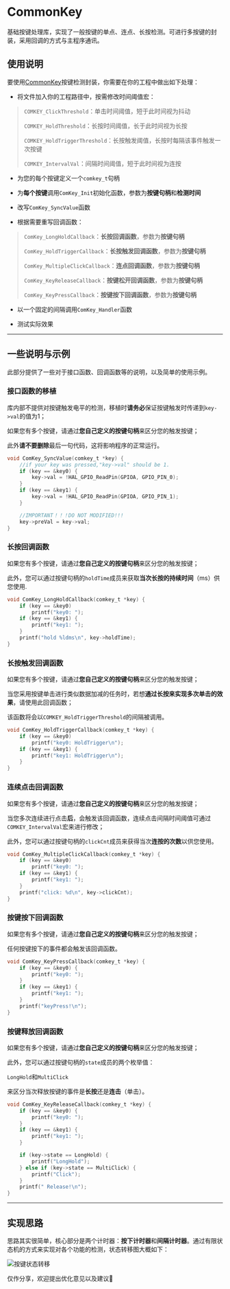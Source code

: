 # CommonKey

基础按键处理库，实现了一般按键的单点、连点、长按检测。可进行多按键的封装，采用回调的方式与主程序通讯。

## 使用说明

要使用[CommonKey][2]按键检测封装，你需要在你的工程中做出如下处理：

* 将文件加入你的工程路径中，按需修改时间阈值宏：

>    `COMKEY_ClickThreshold`：单击时间阈值，短于此时间视为抖动
>
>    `COMKEY_HoldThreshold`：长按时间阈值，长于此时间视为长按
>
>    `COMKEY_HoldTriggerThreshold`：长按触发阈值，长按时每隔该事件触发一次按键
>
>    `COMKEY_IntervalVal`：间隔时间阈值，短于此时间视为连按

* 为您的每个按键定义一个`comkey_t`句柄

* 为**每个按键**调用`ComKey_Init`初始化函数，参数为**按键句柄**和**检测时间**

* 改写`ComKey_SyncValue`函数

* 根据需要重写回调函数：

>    `ComKey_LongHoldCallback`：**长按回调函数**，参数为**按键句柄**
>
>    `ComKey_HoldTriggerCallback`：**长按触发回调函数**，参数为**按键句柄**
>
>    `ComKey_MultipleClickCallback`：**连点回调函数**，参数为**按键句柄**
>
>    `ComKey_KeyReleaseCallback`：**按键松开回调函数**，参数为**按键句柄**
>
>    `ComKey_KeyPressCallback`：**按键按下回调函数**，参数为**按键句柄**

* 以一个固定的间隔调用`ComKey_Handler`函数

* 测试实际效果

***

## 一些说明与示例

此部分提供了一些对于接口函数、回调函数等的说明，以及简单的使用示例。

### 接口函数的移植

库内部不提供对按键触发电平的检测，移植时**请务必**保证按键触发时传递到`key->val`的值为1；

如果您有多个按键，请通过**您自己定义的按键句柄**来区分您的触发按键；

此外**请不要删除**最后一句代码，这将影响程序的正常运行。

```C
void ComKey_SyncValue(comkey_t *key) {
    //if your key was pressed,"key->val" should be 1.
    if (key == &key0) {
        key->val = !HAL_GPIO_ReadPin(GPIOA, GPIO_PIN_0);
    }
    if (key == &key1) {
        key->val = !HAL_GPIO_ReadPin(GPIOA, GPIO_PIN_1);
    }

    //IMPORTANT！！！DO NOT MODIFIED!!!
    key->preVal = key->val;
}
```

### 长按回调函数

如果您有多个按键，请通过**您自己定义的按键句柄**来区分您的触发按键；

此外，您可以通过按键句柄的`holdTime`成员来获取**当次长按的持续时间**（ms）供您使用.

```C
void ComKey_LongHoldCallback(comkey_t *key) {
    if (key == &key0)
        printf("key0: ");
    if (key == &key1) {
        printf("key1: ");
    }
    printf("hold %ldms\n", key->holdTime);
}
```

### 长按触发回调函数

如果您有多个按键，请通过**您自己定义的按键句柄**来区分您的触发按键；

当您采用按键单击进行类似数据加减的任务时，若想**通过长按来实现多次单击的效果**，请使用此回调函数；

该函数将会以`COMKEY_HoldTriggerThreshold`的间隔被调用。

```C
void ComKey_HoldTriggerCallback(comkey_t *key) {
    if (key == &key0)
        printf("key0: HoldTrigger\n");
    if (key == &key1) {
        printf("key1: HoldTrigger\n");
    }
}
```

### 连续点击回调函数

如果您有多个按键，请通过**您自己定义的按键句柄**来区分您的触发按键；

当您多次连续进行点击**后**，会触发该回调函数，连续点击间隔时间阈值可通过`COMKEY_IntervalVal`宏来进行修改；

此外，您可以通过按键句柄的`clickCnt`成员来获得当次**连按的次数**以供您使用。

```C
void ComKey_MultipleClickCallback(comkey_t *key) {
    if (key == &key0)
        printf("key0: ");
    if (key == &key1) {
        printf("key1: ");
    }
    printf("click: %d\n", key->clickCnt);
}
```

### 按键按下回调函数

如果您有多个按键，请通过**您自己定义的按键句柄**来区分您的触发按键；

任何按键按下的事件都会触发该回调函数。

```C
void ComKey_KeyPressCallback(comkey_t *key) {
    if (key == &key0) {
        printf("key0: ");
    }
    if (key == &key1) {
        printf("key1: ");
    }
    printf("keyPress!\n");
}
```

### 按键释放回调函数

如果您有多个按键，请通过**您自己定义的按键句柄**来区分您的触发按键；

此外，您可以通过按键句柄的`state`成员的两个枚举值：

`LongHold`和`MultiClick`

来区分当次释放按键的事件是**长按**还是**连击**（单击）。

```C
void ComKey_KeyReleaseCallback(comkey_t *key) {
    if (key == &key0) {
        printf("key0: ");
    }
    if (key == &key1) {
        printf("key1: ");
    }

    if (key->state == LongHold) {
        printf("LongHold");
    } else if (key->state == MultiClick) {
        printf("Click");
    }
    printf(" Release!\n");
}
```



***

## 实现思路

思路其实很简单，核心部分是两个计时器：**按下计时器**和**间隔计时器**。通过有限状态机的方式来实现对各个功能的检测，状态转移图大概如下：

![按键状态转移][3]

仅作分享，欢迎提出优化意见以及建议🥰


[1]: https://zhewana.cn/usr/uploads/2022/03/2707392082.png
[2]: https://github.com/Zhewana/CommonKey
[3]: https://zhewana.cn/usr/uploads/2022/03/3781171879.png
